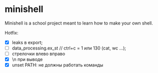 # minishell
Minishell is a school project meant to learn how to make your own shell.

Hotfix:
- [x] leaks в export;
- [ ] data_processing.ex_st // ctrl+c = 1 или 130 (cat, wc ...);
- [ ] стрелочки влево вправо
- [x] \n при выводе
- [x] unset PATH: не должны работать команды

